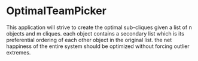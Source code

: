 # OptimalTeamPicker
This application will strive to create the optimal sub-cliques given a list of n objects and m cliques.
each object contains a secondary list which is its preferential ordering of each other object in the original list.
the net happiness of the entire system should be optimized without forcing outlier extremes.
